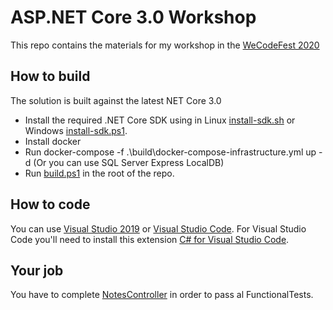 # ASP.NET Core 3.0 Workshop

This repo contains the materials for my workshop in the [WeCodeFest 2020](https://wecodefest.com)

## How to build

The solution is built against the latest NET Core 3.0

- Install the required .NET Core SDK using in Linux [install-sdk.sh](install-sdk.sh) or Windows [install-sdk.ps1](install-sdk.ps1).
- Install docker
- Run docker-compose -f .\build\docker-compose-infrastructure.yml up -d (Or you can use SQL Server Express LocalDB)
- Run [build.ps1](build.ps1) in the root of the repo.

## How to code

You can use [Visual Studio 2019](https://visualstudio.microsoft.com/) or [Visual Studio Code](https://code.visualstudio.com/). For Visual Studio Code you'll need to install this extension [C# for Visual Studio Code](https://marketplace.visualstudio.com/items?itemName=ms-vscode.csharp).

## Your job

You have to complete [NotesController](/src/WeCode.Api/Controllers/NotesController.cs) in order to pass al FunctionalTests.
